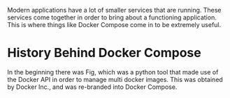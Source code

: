 Modern applications have a lot of smaller services that are running. These services come together in order to bring about a functioning application. This is where things like Docker Compose come in to be extremely useful.
# History Behind Docker Compose
In the beginning there was Fig, which was a python tool that made use of the Docker API in order to manage multi docker images. This was obtained by Docker Inc., and was re-branded into Docker Compose.

